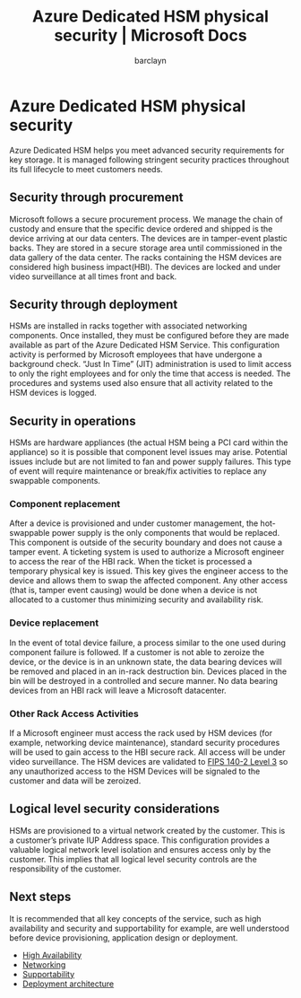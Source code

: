 ﻿---
title: Azure Dedicated HSM physical security | Microsoft Docs
description: Azure Dedicated HSM provides key storage capabilities within Azure that meets FIPS 140-2 Level 3 certification
services: key-vault
author: barclayn
manager: mbaldwin

ms.service: key-vault
ms.workload: identity
ms.tgt_pltfrm: na
ms.devlang: na
ms.topic: conceptual
ms.date: 11/21/2018
ms.author: barclayn

---
# Azure Dedicated HSM physical security

Azure Dedicated HSM helps you meet advanced security requirements for key storage. It is managed following stringent security practices throughout its full lifecycle to meet customers needs.

## Security through procurement

Microsoft follows a secure procurement process. We manage the chain of custody and ensure that the specific device ordered and shipped is the device arriving at our data centers. The devices are in tamper-event plastic backs. They are stored in a secure storage area until commissioned in the data gallery of the data center.  The racks containing the HSM devices are considered high business impact(HBI). The devices are locked and under video surveillance at all times front and back.

## Security through deployment

HSMs are installed in racks together with associated networking components. Once installed, they must be configured before they are made available as part of the Azure Dedicated HSM Service. This configuration activity is performed by Microsoft employees that have undergone a background check. “Just In Time” (JIT) administration is used to limit access to only the right employees and for only the time that access is needed. The procedures and systems used also ensure that all activity related to the HSM devices is logged.

## Security in operations

HSMs are hardware appliances (the actual HSM being a PCI card within the appliance) so it is possible that component level issues may arise. Potential issues include but are not limited to fan and power supply failures. This type of event will require maintenance or break/fix activities to replace any swappable components.

### Component replacement

After a device is provisioned and under customer management, the hot-swappable power supply is the only components that would be replaced. This component is outside of the security boundary and does not cause a tamper event. A ticketing system is used to authorize a Microsoft engineer to access the rear of the HBI rack. When the ticket is processed a temporary physical key is issued. This key gives the engineer access to the device and allows them to swap the affected component. Any other access (that is, tamper event causing) would be done when a device is not allocated to a customer thus minimizing security and availability risk.  

### Device replacement

In the event of total device failure, a process similar to the one used during component failure is followed. If a customer is not able to zeroize the device, or the device is in an unknown state, the data bearing devices will be removed and placed in an in-rack destruction bin. Devices placed in the bin will be destroyed in a controlled and secure manner. No data bearing devices from an HBI rack will leave a Microsoft datacenter.

### Other Rack Access Activities

If a Microsoft engineer must access the rack used by HSM devices (for example, networking device maintenance), standard security procedures will be used to gain access to the HBI secure rack. All access will be under video surveillance. The HSM devices are validated to [FIPS 140-2 Level 3](https://nvlpubs.nist.gov/nistpubs/FIPS/NIST.FIPS.140-2.pdf) so any unauthorized access to the HSM Devices will be signaled to the customer and data will be zeroized.

## Logical level security considerations

HSMs are provisioned to a virtual network created by the customer. This is a customer’s private IUP Address space.  This configuration provides a valuable logical network level isolation and ensures access only by the customer. This implies that all logical level security controls are the responsibility of the customer.

## Next steps

It is recommended that all key concepts of the service, such as high availability and security and supportability for example, are well understood before device provisioning, application design or deployment.

* [High Availability](high-availability.md)
* [Networking](networking.md)
* [Supportability](supportability.md)
* [Deployment architecture](deployment-architecture.md)